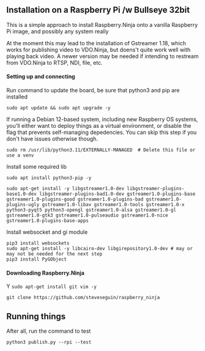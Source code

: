 ## Installation on a Raspberry Pi /w Bullseye 32bit

This is a simple approach to install Raspberry.Ninja onto a vanilla Raspberry Pi image, and possibly any system really

At the moment this may lead to the installation of Gstreamer 1.18, which works for publishing video to VDO.Ninja, but doens't quite work well with playing back video. A newer version may be needed if intending to restream from VDO.Ninja to RTSP, NDI, file, etc.

#### Setting up and connecting

Run command to update the board, be sure that python3 and pip are installed

``sudo apt update && sudo apt upgrade -y``

If running a Debian 12-based system, including new Raspberry OS systems, you'll either want to deploy things as a virtual environment, or disable the flag that prevents self-managing depedencies. You can skip this step if you don't have issues otherwise though.

```sudo rm /usr/lib/python3.11/EXTERNALLY-MANAGED  # Delete this file or use a venv```

Install some required lib

``sudo apt install python3-pip -y``

``sudo apt-get install -y libgstreamer1.0-dev libgstreamer-plugins-base1.0-dev libgstreamer-plugins-bad1.0-dev gstreamer1.0-plugins-base gstreamer1.0-plugins-good gstreamer1.0-plugins-bad gstreamer1.0-plugins-ugly gstreamer1.0-libav gstreamer1.0-tools gstreamer1.0-x python3-pyqt5 python3-opengl gstreamer1.0-alsa gstreamer1.0-gl gstreamer1.0-gtk3 gstreamer1.0-pulseaudio gstreamer1.0-nice gstreamer1.0-plugins-base-apps``

Install websocket and gi module

```
pip3 install websockets 
sudo apt-get install -y libcairo-dev libgirepository1.0-dev # may or may not be needed for the next step
pip3 install PyGObject
```

#### Downloading Raspberry.Ninja
Y
```sudo apt-get install git vim -y```

```git clone https://github.com/steveseguin/raspberry_ninja```

## Running things

After all, run the command to test

```python3 publish.py --rpi --test```

